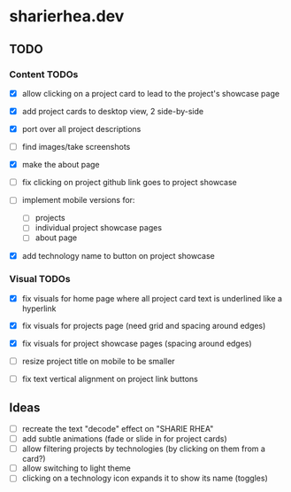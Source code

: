 # sharierhea.dev 

## TODO

### Content TODOs

- [X] allow clicking on a project card to lead to the project's showcase page
- [X] add project cards to desktop view, 2 side-by-side

- [X] port over all project descriptions 
- [ ] find images/take screenshots

- [X] make the about page

- [ ] fix clicking on project github link goes to project showcase

- [ ] implement mobile versions for:
  - [ ] projects
  - [ ] individual project showcase pages
  - [ ] about page

- [X] add technology name to button on project showcase

### Visual TODOs

- [X] fix visuals for home page where all project card text is underlined like a hyperlink
- [X] fix visuals for projects page (need grid and spacing around edges)
- [X] fix visuals for project showcase pages (spacing around edges)

- [ ] resize project title on mobile to be smaller
- [ ] fix text vertical alignment on project link buttons

## Ideas

- [ ] recreate the text "decode" effect on "SHARIE RHEA"
- [ ] add subtle animations (fade or slide in for project cards)
- [ ] allow filtering projects by technologies (by clicking on them from a card?)
- [ ] allow switching to light theme
- [ ] clicking on a technology icon expands it to show its name (toggles)
